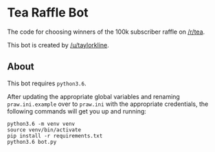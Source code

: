 Tea Raffle Bot
=============

The code for choosing winners of the 100k subscriber raffle on [/r/tea](https://www.reddit.com/r/tea).

This bot is created by [/u/taylorkline](https://www.reddit.com/user/taylorkline/).

About
-----

This bot requires `python3.6`.

After updating the appropriate global variables and renaming `praw.ini.example` over to `praw.ini` with the appropriate credentials, the following commands will get you up and running:

```
python3.6 -m venv venv
source venv/bin/activate
pip install -r requirements.txt
python3.6 bot.py
```